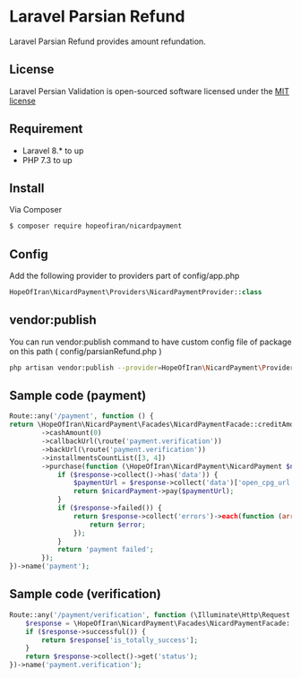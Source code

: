# Laravel Parsian Refund 
Laravel Parsian Refund provides amount refundation.

## License
Laravel Persian Validation is open-sourced software licensed under the [MIT license](http://opensource.org/licenses/MIT)

## Requirement
* Laravel 8.* to up
* PHP 7.3 to up
## Install

Via Composer

``` bash
$ composer require hopeofiran/nicardpayment
```

## Config

Add the following provider to providers part of config/app.php
``` php
HopeOfIran\NicardPayment\Providers\NicardPaymentProvider::class
```

## vendor:publish
You can run vendor:publish command to have custom config file of package on this path ( config/parsianRefund.php )
``` bash
php artisan vendor:publish --provider=HopeOfIran\NicardPayment\Providers\NicardPaymentProvider
```

## Sample code (payment)
``` php
Route::any('/payment', function () {
return \HopeOfIran\NicardPayment\Facades\NicardPaymentFacade::creditAmount(200000)
        ->cashAmount(0)
        ->callbackUrl(\route('payment.verification'))
        ->backUrl(\route('payment.verification'))
        ->installmentsCountList([3, 4])
        ->purchase(function (\HopeOfIran\NicardPayment\NicardPayment $nicardPayment, \Illuminate\Http\Client\Response $response) {
            if ($response->collect()->has('data')) {
                $paymentUrl = $response->collect('data')['open_cpg_url'];
                return $nicardPayment->pay($paymentUrl);
            }
            if ($response->failed()) {
                return $response->collect('errors')->each(function (array $error) {
                    return $error;
                });
            }
            return 'payment failed';
        });
})->name('payment');

```

## Sample code (verification)
``` php
Route::any('/payment/verification', function (\Illuminate\Http\Request $request) {
    $response = \HopeOfIran\NicardPayment\Facades\NicardPaymentFacade::verify($request->input('tid'));
    if ($response->successful()) {
        return $response['is_totally_success'];
    }
    return $response->collect()->get('status');
})->name('payment.verification');
```